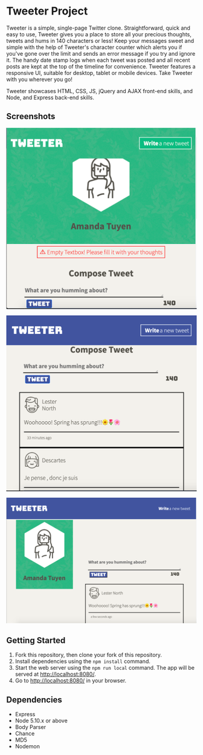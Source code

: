 # Tweeter Project

Tweeter is a simple, single-page Twitter clone. Straightforward, quick and easy to use, Tweeter gives you a place to store all your precious thoughts, tweets and hums in 140 characters or less! Keep your messages sweet and simple with the help of Tweeter's character counter which alerts you if you've gone over the limit and sends an error message if you try and ignore it. The handy date stamp logs when each tweet was posted and all recent posts are kept at the top of the timeline for convenience. Tweeter features a responsive UI, suitable for desktop, tablet or mobile devices. Take Tweeter with you wherever you go!

Tweeter showcases HTML, CSS, JS, jQuery and AJAX front-end skills, and Node, and Express back-end skills.

## Screenshots

!["Screenshot of tweet compose box with error in mobile mode"](https://github.com/a-tuyen/tweeter/blob/master/docs/Tweeter-Mobile-Mode.png?raw=true)

!["Screenshot of tweet timeline in tablet mode"](https://github.com/a-tuyen/tweeter/blob/master/docs/Tweeter-Tablet-Mode-Timeline.png?raw=true)

!["Screenshot of main page in desktop mode"](https://github.com/a-tuyen/tweeter/blob/master/docs/Tweeter-Desktop-Mode.png?raw=true)


## Getting Started

1. Fork this repository, then clone your fork of this repository.
2. Install dependencies using the `npm install` command.
3. Start the web server using the `npm run local` command. The app will be served at <http://localhost:8080/>.
4. Go to <http://localhost:8080/> in your browser.

## Dependencies

- Express
- Node 5.10.x or above
- Body Parser 
- Chance
- MD5
- Nodemon

